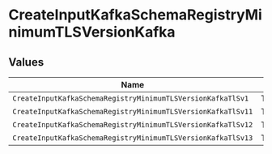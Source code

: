 # CreateInputKafkaSchemaRegistryMinimumTLSVersionKafka


## Values

| Name                                                         | Value                                                        |
| ------------------------------------------------------------ | ------------------------------------------------------------ |
| `CreateInputKafkaSchemaRegistryMinimumTLSVersionKafkaTlSv1`  | TLSv1                                                        |
| `CreateInputKafkaSchemaRegistryMinimumTLSVersionKafkaTlSv11` | TLSv1.1                                                      |
| `CreateInputKafkaSchemaRegistryMinimumTLSVersionKafkaTlSv12` | TLSv1.2                                                      |
| `CreateInputKafkaSchemaRegistryMinimumTLSVersionKafkaTlSv13` | TLSv1.3                                                      |